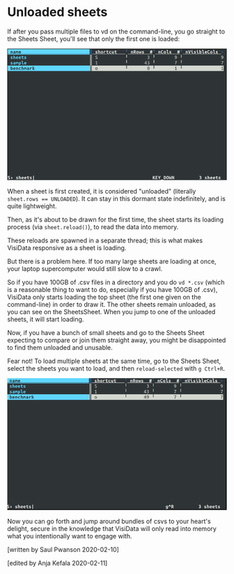 # Unloaded sheets

If after you pass multiple files to vd on the command-line, you go straight to the Sheets Sheet, you'll see that only the first one is loaded:

![unloaded](/blog/assets/2020-unloaded-screenshot-1.png)

When a sheet is first created, it is considered "unloaded" (literally `sheet.rows == UNLOADED`).
It can stay in this dormant state indefinitely, and is quite lightweight.

Then, as it's about to be drawn for the first time, the sheet starts its loading process (via `sheet.reload()`), to read the data into memory.

These reloads are spawned in a separate thread; this is what makes VisiData responsive as a sheet is loading.

But there is a problem here.  If too many large sheets are loading at once, your laptop supercomputer would still slow to a crawl.

So if you have 100GB of .csv files in a directory and you do `vd *.csv` (which is a reasonable thing to want to do, especially if you have 100GB of .csv), VisiData only starts loading the top sheet (the first one given on the command-line) in order to draw it.  The other sheets remain unloaded, as you can see on the SheetsSheet.  When you jump to one of the unloaded sheets, it will start loading.

Now, if you have a bunch of small sheets and go to the Sheets Sheet expecting to compare or join them straight away, you might be disappointed to find them unloaded and unusable.

Fear not!  To load multiple sheets at the same time, go to the Sheets Sheet, select the sheets you want to load, and then `reload-selected` with `g Ctrl+R`.

![loaded](/blog/assets/2020-unloaded-screenshot-2.png)

Now you can go forth and jump around bundles of csvs to your heart's delight, secure in the knowledge that VisiData will only read into memory what you intentionally want to engage with.


[written by Saul Pwanson 2020-02-10]

[edited by Anja Kefala 2020-02-11]
